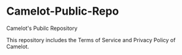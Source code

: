 # Camelot-Public-Repo
Camelot's Pubilc Repository

This repository includes the Terms of Service and Privacy Policy of Camelot.
